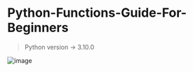 # Python-Functions-Guide-For-Beginners
> Python version -> 3.10.0

![image](https://user-images.githubusercontent.com/72195951/163014213-bdd80f89-b7e1-4263-9747-df255f40c7e7.png)